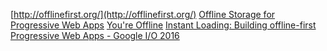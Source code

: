 [http://offlinefirst.org/](http://offlinefirst.org/)
[Offline Storage for Progressive Web Apps](https://developers.google.com/web/fundamentals/instant-and-offline/web-storage/offline-for-pwa)
[You're Offline](https://mxb.at/blog/youre-offline/)
[Instant Loading: Building offline-first Progressive Web Apps - Google I/O 2016](https://www.youtube.com/watch?v=cmGr0RszHc8)